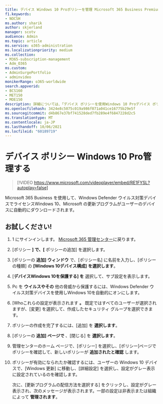 ```yaml
---
title: デバイス Windows 10 Proポリシーを管理 Microsoft 365 Business Premiumする
f1.keywords:
- NOCSH
ms.author: sharik
author: skjerland
manager: scotv
audience: Admin
ms.topic: article
ms.service: o365-administration
ms.localizationpriority: medium
ms.collection:
- M365-subscription-management
- Adm_O365
ms.custom:
- AdminSurgePortfolio
- adminvideo
monikerRange: o365-worldwide
search.appverid:
- BCS160
- MET150
- MOE150
description: 詳細については、「デバイス ポリシーを使用Windows 10 Proデバイス ポリシーを管理するMicrosoft 365 Business Premium。
ms.openlocfilehash: 3424e8c5075c019a986f071a041ce16775b29e5f
ms.sourcegitcommit: d4b867e37bf741528ded7fb289e4f6847228d2c5
ms.translationtype: MT
ms.contentlocale: ja-JP
ms.lasthandoff: 10/06/2021
ms.locfileid: "60189719"
---
```

# <a name="manage-windows-10-pro-device-policies"></a>デバイス ポリシー Windows 10 Pro管理する

> [!VIDEO https://www.microsoft.com/videoplayer/embed/RE1FYSL?autoplay=false]

Microsoft 365 Business を使用して、Windows Defender ウイルス対策デバイスでライセンスWindows 10、Microsoft の更新プログラムがユーザーのデバイスに自動的にダウンロードされます。

## <a name="try-it"></a>お試しください!

1. 1 にサインインします。 
            <a href="https://go.microsoft.com/fwlink/p/?linkid=2024339" target="_blank">Microsoft 365 管理センター</a>に戻ります。
1. [ポリシー **] で、[** ポリシーの追加] を選択します。
1. [ポリシーの **追加] ウィンドウ** で、[ポリシー名] に名前を入力し、[ポリシーの種類] の **[Windows 10デバイス構成]** **を選択します**。
1. [**デバイスWindows 10を保護する] を** 選択して、サブ設定を表示します。
1. Pc を **ウイルスやその** 他の脅威から保護するには、Windows Defender ウイルス対策デバイスを使用しWindows 10を自動的にオンにします。
1. [Whoこれらの設定が表示されます **。** 既定ではすべてのユーザーが選択されますが、[変更] を選択して、作成したセキュリティ グループを選択できます。
1. ポリシーの作成を完了するには、[追加] を **選択します**。
1. [ポリシーの **追加] ページで** 、[閉じる] を **選択します**。
1. 管理センターのホーム ページで、[ポリシー] を選択し、[ポリシー]ページでポリシーを確認して、新しいポリシーが **追加されたと確認** します。
1. ポリシーが有効になられたか確認するには、ユーザーの Windows 10 デバイスで、[Windows 更新] に移動し、[詳細設定] を選択し、設定がグレー表示に設定されているのを確認します。

    次に、[更新プログラムの配信方法を選択する] をクリックし、設定がグレー表示され、次のメッセージが表示されます。一部の設定は非表示または組織によって **管理されます**。


